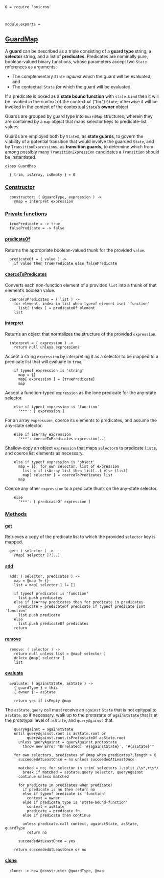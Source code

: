     O = require 'omicron'



    module.exports =



## [GuardMap](#guard-map)

A **guard** can be described as a triple consisting of a **guard type** string,
a **selector** string, and a list of **predicates**. Predicates are nominally
pure, boolean-valued binary functions, whose parameters accept two `State`
references as arguments:

* The complementary `State` *against* which the guard will be evaluated; and
* The contextual `State` *for* which the guard will be evaluated.

If a predicate is boxed as a **state bound function** with `state.bind` then it
will be invoked in the context of the contextual (“for”) `State`; otherwise it
will be invoked in the context of the contextual `State`’s **owner** object.

Guards are grouped by guard type into `GuardMap` structures, wherein they are
contained by a `map` object that maps selector keys to predicate-list values.

Guards are employed both by `State`s, as **state guards**, to govern the
viability of a potential transition that would involve the guarded `State`,
and by `TransitionExpression`s, as **transition guards**, to determine which
from among possibly many `TransitionExpression` candidates a `Transition`
should be instantiated.

    class GuardMap

      { trim, isArray, isEmpty } = O



### [Constructor](#guard-map--constructor)

      constructor: ( @guardType, expression ) ->
        @map = interpret expression



### [Private functions](#guard-map--private)

      truePredicate = -> true
      falsePredicate = -> false


#### [predicateOf](#guard-map--private--predicate-of)

Returns the appropriate boolean-valued thunk for the provided `value`.

      predicateOf = ( value ) ->
        if value then truePredicate else falsePredicate


#### [coerceToPredicates](#guard-map--private--coerce-to-predicates)

Converts each non-function element of a provided `list` into a thunk of that
element’s boolean value.

      coerceToPredicates = ( list ) ->
        for element, index in list when typeof element isnt 'function'
          list[ index ] = predicateOf element
        list


#### [interpret](#guard-map--private--interpret)

Returns an object that normalizes the structure of the provided `expression`.

      interpret = ( expression ) ->
        return null unless expression?

Accept a string `expression` by interpreting it as a selector to be mapped to
a predicate list that will evaluate to `true`.

        if typeof expression is 'string'
          map = {}
          map[ expression ] = [truePredicate]
          map

Accept a function-typed `expression` as the lone predicate for the any-state
selector.

        else if typeof expression is 'function'
          '***': [ expression ]

For an array `expression`, coerce its elements to predicates, and assume the
any-state selector.

        else if isArray expression
          '***': coerceToPredicates expression[..]

Shallow-copy an object `expression` that maps `selector`s to predicate `list`s,
and coerce list elements as necessary.

        else if typeof expression is 'object'
          map = {}; for own selector, list of expression
            list = if isArray list then list[..] else [list]
            map[ selector ] = coerceToPredicates list
          map

Coerce any other `expression` to a predicate thunk on the any-state selector.

        else
          '***': [ predicateOf expression ]



### [Methods](#guard-map--methods)


#### [get](#guard-map--prototype--get)

Retrieves a copy of the predicate list to which the provided `selector` key is
mapped.

      get: ( selector ) ->
        @map[ selector ]?[..]


#### [add](#guard-map--prototype--add)

      add: ( selector, predicates ) ->
        map = @map ?= {}
        list = map[ selector ] ?= []

        if typeof predicates is 'function'
          list.push predicates
        else if isArray predicates then for predicate in predicates
          predicate = predicateOf predicate if typeof predicate isnt 'function'
          list.push predicate
        else
          list.push predicateOf predicates
        return


#### [remove](#guard-map--prototype--remove)

      remove: ( selector ) ->
        return null unless list = @map[ selector ]
        delete @map[ selector ]
        list


#### [evaluate](#guard-map--prototype--evaluate)

      evaluate: ( againstState, asState ) ->
        { guardType } = this
        { owner } = asState

        return yes if isEmpty @map

The `asState.query` call must receive an `against` `State` that is not epitypal
to `asState`, so if necessary, walk up to the protostate of `againstState` that
is at the prototypal level of `asState`, and `queryAgainst` that.

        queryAgainst = againstState
        until queryAgainst.root is asState.root or
              queryAgainst.root.isProtostateOf asState.root
          unless queryAgainst = queryAgainst.protostate
            throw new Error "Unrelated: '#{againstState}', '#{asState}'"

        for own selectors, predicates of @map when predicates?.length > 0
          succeededAtLeastOnce = no unless succeededAtLeastOnce

          matched = no; for selector in trim( selectors ).split /\s*,+\s*/
            break if matched = asState.query selector, queryAgainst
          continue unless matched

          for predicate in predicates when predicate?
            if predicate is no then return no
            else if typeof predicate is 'function'
              context = owner
            else if predicate.type is 'state-bound-function'
              context = asState
              predicate = predicate.fn
            else if predicate then continue

            unless predicate.call context, againstState, asState, guardType
              return no

          succeededAtLeastOnce = yes

        return succeededAtLeastOnce or no


#### [clone](#guard-map--prototype--clone)

      clone: -> new @constructor @guardType, @map
